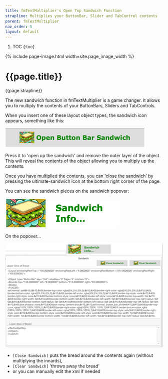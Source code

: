 ```yaml
---
title: fmTextMultiplier's Open Top Sandwich Function
strapline: Multiplies your ButtonBar, Slider and TabControl contents
parent: fmTextMultiplier
nav_order: 5
layout: default
---
```

1. TOC
{:toc}

{% include page-image.html width=site.page_image_width %}

# {{page.title}}

{{page.strapline}}

The new sandwich function in fmTextMultiplier is a game changer. It allows you to multiply the contents of your ButtonBars, Sliders and TabControls.

When you insert one of these layout object types, the sandwich icon appears, something like this:

![Open Button Bar sandwich](/assets/images/fmtextmultiplier-open-button-bar-sandwich.png)

Press it to 'open up the sandwich' and remove the outer layer of the object. This will reveal the contents of the object allowing you to multiply up the contents.

Once you have multiplied the contents, you can 'close the sandwich' by pressing the ultimate-sandwich icon at the bottom right corner of the page.

You can see the sandwich pieces on the sandwich popover:

![Sandwich Info Button](/assets/images/fmtextmultiplier-sandwich-info-button.png)

On the popover…

![Sandwich Info Popover](/assets/images/fmtextmultiplier-sandwich-info-popover.png)

- `[Close Sandwich]` puts the bread around the contents again (without multiplying the innards), 
- `[Clear Sandwich]` 'throws away the bread'
- or you can manually edit the xml if needed

